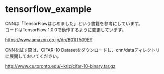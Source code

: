 # tensorflow_example

CNNは「TensorFlowはじめました」という書籍を参考にしています。  
コードはTensorFlow 1.0.0で動作するように変更しています。


https://www.amazon.co.jp/dp/B01IT509EY


CNNを試す際は、CIFAR-10 Datasetをダウンロードし、cnn/dataディレクトリに展開しておいてください。


http://www.cs.toronto.edu/~kriz/cifar-10-binary.tar.gz
